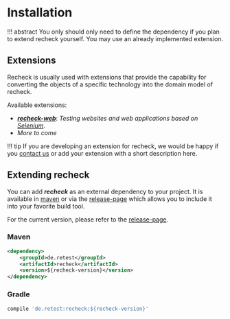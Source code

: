 # Installation

!!! abstract 
	You only should only need to define the dependency if you plan to extend recheck yourself. You may use an already implemented extension.

## Extensions

Recheck is usually used with extensions that provide the capability for converting the objects of a specific technology into the domain model of recheck.

Available extensions:

* [***recheck-web***](https://github.com/retest/recheck-web): *Testing websites and web applications based on [Selenium](https://www.seleniumhq.org/)*.
* *More to come*

!!! tip
	If you are developing an extension for recheck, we would be happy if you [contact us](https://retest.de/contact-us/) or add your extension with a short description here.

## Extending recheck

You can add ***recheck*** as an external dependency to your project. It is available in [maven](https://mvnrepository.com/artifact/de.retest/recheck) or via the [release-page](https://github.com/retest/recheck/releases) which allows you to include it into your favorite build tool.

For the current version, please refer to the [release-page](https://github.com/retest/recheck/releases).

### Maven

```xml
<dependency>
	<groupId>de.retest</groupId>
	<artifactId>recheck</artifactId>
	<version>${recheck-version}</version>
</dependency>
```

### Gradle

```gradle
compile 'de.retest:recheck:${recheck-version}'
```
